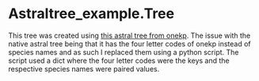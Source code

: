 # Astraltree_example.Tree

This tree was created using [this astral tree from onekp](https://datacommons.cyverse.org/browse/iplant/home/shared/commons_repo/curated/oneKP_capstone_2019/alignments_and_trees/speciestrees/trees/upp_masked.fasta.mask10sites.mask33taxa_FAA_alltaxa-FAA/estimated_species_tree.tree). The issue with the native astral tree being that it has the four letter codes of onekp instead of species names and as such I replaced them using a python script. The script used a dict where the four letter codes were the keys and the respective species names were paired values. 
